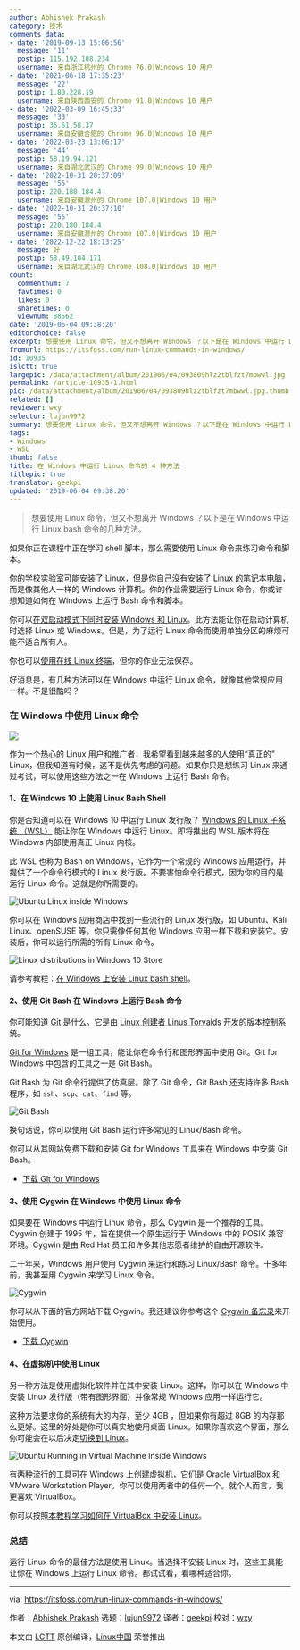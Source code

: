 ```yaml
---
author: Abhishek Prakash
category: 技术
comments_data:
- date: '2019-09-13 15:06:56'
  message: '11'
  postip: 115.192.108.234
  username: 来自浙江杭州的 Chrome 76.0|Windows 10 用户
- date: '2021-06-18 17:35:23'
  message: '22'
  postip: 1.80.228.19
  username: 来自陕西西安的 Chrome 91.0|Windows 10 用户
- date: '2022-03-09 16:45:33'
  message: '33'
  postip: 36.61.58.37
  username: 来自安徽合肥的 Chrome 96.0|Windows 10 用户
- date: '2022-03-23 13:06:17'
  message: '44'
  postip: 58.19.94.121
  username: 来自湖北武汉的 Chrome 99.0|Windows 10 用户
- date: '2022-10-31 20:37:09'
  message: '55'
  postip: 220.180.184.4
  username: 来自安徽滁州的 Chrome 107.0|Windows 10 用户
- date: '2022-10-31 20:37:10'
  message: '55'
  postip: 220.180.184.4
  username: 来自安徽滁州的 Chrome 107.0|Windows 10 用户
- date: '2022-12-22 18:13:25'
  message: 好
  postip: 58.49.104.171
  username: 来自湖北武汉的 Chrome 108.0|Windows 10 用户
count:
  commentnum: 7
  favtimes: 0
  likes: 0
  sharetimes: 0
  viewnum: 88562
date: '2019-06-04 09:38:20'
editorchoice: false
excerpt: 想要使用 Linux 命令，但又不想离开 Windows ？以下是在 Windows 中运行 Linux bash 命令的几种方法。
fromurl: https://itsfoss.com/run-linux-commands-in-windows/
id: 10935
islctt: true
largepic: /data/attachment/album/201906/04/093809hlz2tblfzt7mbwwl.jpg
permalink: /article-10935-1.html
pic: /data/attachment/album/201906/04/093809hlz2tblfzt7mbwwl.jpg.thumb.jpg
related: []
reviewer: wxy
selector: lujun9972
summary: 想要使用 Linux 命令，但又不想离开 Windows ？以下是在 Windows 中运行 Linux bash 命令的几种方法。
tags:
- Windows
- WSL
thumb: false
title: 在 Windows 中运行 Linux 命令的 4 种方法
titlepic: true
translator: geekpi
updated: '2019-06-04 09:38:20'
---
```



> 
> 想要使用 Linux 命令，但又不想离开 Windows ？以下是在 Windows 中运行 Linux bash 命令的几种方法。
> 
> 
> 


如果你正在课程中正在学习 shell 脚本，那么需要使用 Linux 命令来练习命令和脚本。


你的学校实验室可能安装了 Linux，但是你自己没有安装了 [Linux 的笔记本电脑](https://itsfoss.com/get-linux-laptops/)，而是像其他人一样的 Windows 计算机。你的作业需要运行 Linux 命令，你或许想知道如何在 Windows 上运行 Bash 命令和脚本。


你可以[在双启动模式下同时安装 Windows 和 Linux](https://itsfoss.com/guide-install-linux-mint-16-dual-boot-windows/)。此方法能让你在启动计算机时选择 Linux 或 Windows。但是，为了运行 Linux 命令而使用单独分区的麻烦可能不适合所有人。


你也可以[使用在线 Linux 终端](https://itsfoss.com/online-linux-terminals/)，但你的作业无法保存。


好消息是，有几种方法可以在 Windows 中运行 Linux 命令，就像其他常规应用一样。不是很酷吗？


### 在 Windows 中使用 Linux 命令


![](/data/attachment/album/201906/04/093809hlz2tblfzt7mbwwl.jpg)


作为一个热心的 Linux 用户和推广者，我希望看到越来越多的人使用“真正的” Linux，但我知道有时候，这不是优先考虑的问题。如果你只是想练习 Linux 来通过考试，可以使用这些方法之一在 Windows 上运行 Bash 命令。


#### 1、在 Windows 10 上使用 Linux Bash Shell


你是否知道可以在 Windows 10 中运行 Linux 发行版？ [Windows 的 Linux 子系统 （WSL）](https://itsfoss.com/bash-on-windows/) 能让你在 Windows 中运行 Linux。即将推出的 WSL 版本将在 Windows 内部使用真正 Linux 内核。


此 WSL 也称为 Bash on Windows，它作为一个常规的 Windows 应用运行，并提供了一个命令行模式的 Linux 发行版。不要害怕命令行模式，因为你的目的是运行 Linux 命令。这就是你所需要的。


![Ubuntu Linux inside Windows](/data/attachment/album/201906/04/093824cbqqnuxwxw2bujdv.jpg)


你可以在 Windows 应用商店中找到一些流行的 Linux 发行版，如 Ubuntu、Kali Linux、openSUSE 等。你只需像任何其他 Windows 应用一样下载和安装它。安装后，你可以运行所需的所有 Linux 命令。


![Linux distributions in Windows 10 Store](/data/attachment/album/201906/04/093827s4ftvv96cgfcxzx3.jpg)


请参考教程：[在 Windows 上安装 Linux bash shell](https://itsfoss.com/install-bash-on-windows/)。


#### 2、使用 Git Bash 在 Windows 上运行 Bash 命令


你可能知道 [Git](https://itsfoss.com/basic-git-commands-cheat-sheet/) 是什么。它是由 [Linux 创建者 Linus Torvalds](https://itsfoss.com/linus-torvalds-facts/) 开发的版本控制系统。


[Git for Windows](https://gitforwindows.org/) 是一组工具，能让你在命令行和图形界面中使用 Git。Git for Windows 中包含的工具之一是 Git Bash。


Git Bash 为 Git 命令行提供了仿真层。除了 Git 命令，Git Bash 还支持许多 Bash 程序，如 `ssh`、`scp`、`cat`、`find` 等。


![Git Bash](/data/attachment/album/201906/04/093827fdzpf94zpa4zff2f.png)


换句话说，你可以使用 Git Bash 运行许多常见的 Linux/Bash 命令。


你可以从其网站免费下载和安装 Git for Windows 工具来在 Windows 中安装 Git Bash。


* [下载 Git for Windows](https://gitforwindows.org/)


#### 3、使用 Cygwin 在 Windows 中使用 Linux 命令


如果要在 Windows 中运行 Linux 命令，那么 Cygwin 是一个推荐的工具。Cygwin 创建于 1995 年，旨在提供一个原生运行于 Windows 中的 POSIX 兼容环境。Cygwin 是由 Red Hat 员工和许多其他志愿者维护的自由开源软件。


二十年来，Windows 用户使用 Cygwin 来运行和练习 Linux/Bash 命令。十多年前，我甚至用 Cygwin 来学习 Linux 命令。


![Cygwin](/data/attachment/album/201906/04/093828rf30f7f1hccch9p7.jpg)


你可以从下面的官方网站下载 Cygwin。我还建议你参考这个 [Cygwin 备忘录](http://www.voxforge.org/home/docs/cygwin-cheat-sheet)来开始使用。


* [下载 Cygwin](https://www.cygwin.com/)


#### 4、在虚拟机中使用 Linux


另一种方法是使用虚拟化软件并在其中安装 Linux。这样，你可以在 Windows 中安装 Linux 发行版（带有图形界面）并像常规 Windows 应用一样运行它。


这种方法要求你的系统有大的内存，至少 4GB ，但如果你有超过 8GB 的内存那么更好。这里的好处是你可以真实地使用桌面 Linux。如果你喜欢这个界面，那么你可能会在以后决定[切换到 Linux](https://itsfoss.com/reasons-switch-linux-windows-xp/)。


![Ubuntu Running in Virtual Machine Inside Windows](/data/attachment/album/201906/04/093829uonfnkniktn0jttt.jpg)


有两种流行的工具可在 Windows 上创建虚拟机，它们是 Oracle VirtualBox 和 VMware Workstation Player。你可以使用两者中的任何一个。就个人而言，我更喜欢 VirtualBox。


你可以按照[本教程学习如何在 VirtualBox 中安装 Linux](https://itsfoss.com/install-linux-in-virtualbox/)。


### 总结


运行 Linux 命令的最佳方法是使用 Linux。当选择不安装 Linux 时，这些工具能让你在 Windows 上运行 Linux 命令。都试试看，看哪种适合你。




---


via: <https://itsfoss.com/run-linux-commands-in-windows/>


作者：[Abhishek Prakash](https://itsfoss.com/author/abhishek/) 选题：[lujun9972](https://github.com/lujun9972) 译者：[geekpi](https://github.com/geekpi) 校对：[wxy](https://github.com/wxy)


本文由 [LCTT](https://github.com/LCTT/TranslateProject) 原创编译，[Linux中国](https://linux.cn/) 荣誉推出